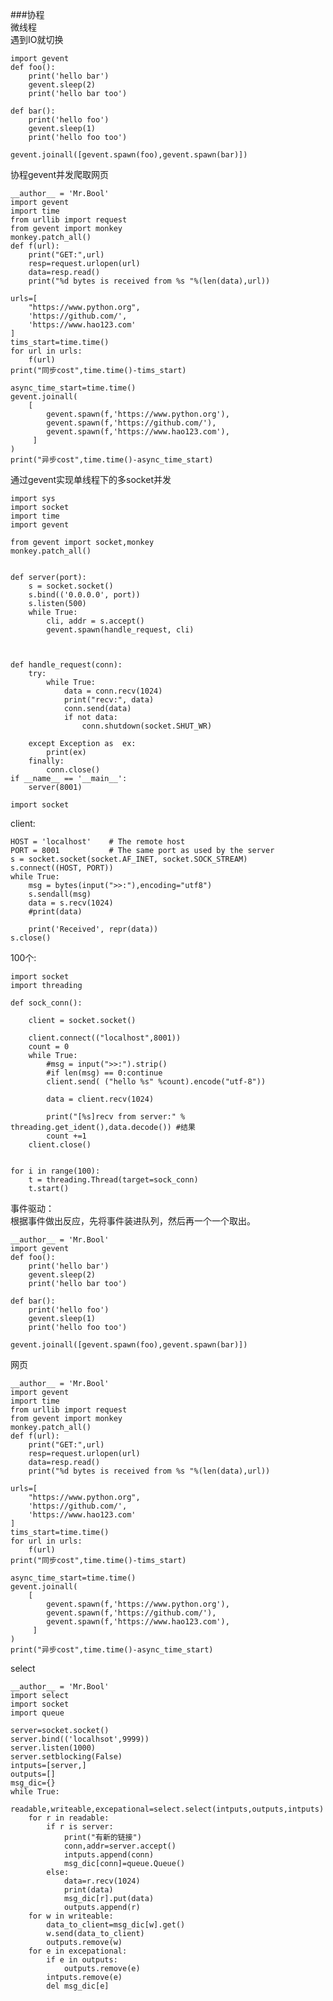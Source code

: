 ###协程  
微线程  
遇到IO就切换  
    
	import gevent
	def foo():
	    print('hello bar')
	    gevent.sleep(2)
	    print('hello bar too')
	
	def bar():
	    print('hello foo')
	    gevent.sleep(1)
	    print('hello foo too')
	
	gevent.joinall([gevent.spawn(foo),gevent.spawn(bar)])

协程gevent并发爬取网页  
  
	__author__ = 'Mr.Bool'
	import gevent
	import time
	from urllib import request
	from gevent import monkey
	monkey.patch_all()
	def f(url):
	    print("GET:",url)
	    resp=request.urlopen(url)
	    data=resp.read()
	    print("%d bytes is received from %s "%(len(data),url))
	
	urls=[
	    "https://www.python.org",
	    'https://github.com/',
	    'https://www.hao123.com'
	]
	tims_start=time.time()
	for url in urls:
	    f(url)
	print("同步cost",time.time()-tims_start)
	
	async_time_start=time.time()
	gevent.joinall(
	    [
	        gevent.spawn(f,'https://www.python.org'),
	        gevent.spawn(f,'https://github.com/'),
	        gevent.spawn(f,'https://www.hao123.com'),
	     ]
	)
	print("异步cost",time.time()-async_time_start)  
通过gevent实现单线程下的多socket并发  
	
	import sys
	import socket
	import time
	import gevent
	 
	from gevent import socket,monkey
	monkey.patch_all()
	 
	 
	def server(port):
	    s = socket.socket()
	    s.bind(('0.0.0.0', port))
	    s.listen(500)
	    while True:
	        cli, addr = s.accept()
	        gevent.spawn(handle_request, cli)
	 
	 
	 
	def handle_request(conn):
	    try:
	        while True:
	            data = conn.recv(1024)
	            print("recv:", data)
	            conn.send(data)
	            if not data:
	                conn.shutdown(socket.SHUT_WR)
	 
	    except Exception as  ex:
	        print(ex)
	    finally:
	        conn.close()
	if __name__ == '__main__':
	    server(8001)
  
	import socket
client:
 
	HOST = 'localhost'    # The remote host
	PORT = 8001           # The same port as used by the server
	s = socket.socket(socket.AF_INET, socket.SOCK_STREAM)
	s.connect((HOST, PORT))
	while True:
	    msg = bytes(input(">>:"),encoding="utf8")
	    s.sendall(msg)
	    data = s.recv(1024)
	    #print(data)
	 
	    print('Received', repr(data))
	s.close()  
100个:  
  
	import socket
	import threading
	
	def sock_conn():
	
	    client = socket.socket()
	
	    client.connect(("localhost",8001))
	    count = 0
	    while True:
	        #msg = input(">>:").strip()
	        #if len(msg) == 0:continue
	        client.send( ("hello %s" %count).encode("utf-8"))
	
	        data = client.recv(1024)
	
	        print("[%s]recv from server:" % threading.get_ident(),data.decode()) #结果
	        count +=1
	    client.close()
	
	
	for i in range(100):
	    t = threading.Thread(target=sock_conn)
	    t.start()

事件驱动：  
根据事件做出反应，先将事件装进队列，然后再一个一个取出。   
  
	__author__ = 'Mr.Bool'
	import gevent
	def foo():
	    print('hello bar')
	    gevent.sleep(2)
	    print('hello bar too')
	
	def bar():
	    print('hello foo')
	    gevent.sleep(1)
	    print('hello foo too')
	
	gevent.joinall([gevent.spawn(foo),gevent.spawn(bar)])  
网页  
  
	__author__ = 'Mr.Bool'
	import gevent
	import time
	from urllib import request
	from gevent import monkey
	monkey.patch_all()
	def f(url):
	    print("GET:",url)
	    resp=request.urlopen(url)
	    data=resp.read()
	    print("%d bytes is received from %s "%(len(data),url))
	
	urls=[
	    "https://www.python.org",
	    'https://github.com/',
	    'https://www.hao123.com'
	]
	tims_start=time.time()
	for url in urls:
	    f(url)
	print("同步cost",time.time()-tims_start)
	
	async_time_start=time.time()
	gevent.joinall(
	    [
	        gevent.spawn(f,'https://www.python.org'),
	        gevent.spawn(f,'https://github.com/'),
	        gevent.spawn(f,'https://www.hao123.com'),
	     ]
	)
	print("异步cost",time.time()-async_time_start)  
select  
  
	__author__ = 'Mr.Bool'
	import select
	import socket
	import queue
	
	server=socket.socket()
	server.bind(('localhsot',9999))
	server.listen(1000)
	server.setblocking(False)
	intputs=[server,]
	outputs=[]
	msg_dic={}
	while True:
	    readable,writeable,excepational=select.select(intputs,outputs,intputs)
	    for r in readable:
	        if r is server:
	            print("有新的链接")
	            conn,addr=server.accept()
	            intputs.append(conn)
	            msg_dic[conn]=queue.Queue()
	        else:
	            data=r.recv(1024)
	            print(data)
	            msg_dic[r].put(data)
	            outputs.append(r)
	    for w in writeable:
	        data_to_client=msg_dic[w].get()
	        w.send(data_to_client)
	        outputs.remove(w)
	    for e in excepational:
	        if e in outputs:
	            outputs.remove(e)
	        intputs.remove(e)
	        del msg_dic[e]

